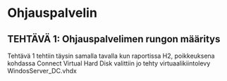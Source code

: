 # Ohjauspalvelin

## TEHTÄVÄ 1: Ohjauspalvelimen rungon määritys 

Tehtävä 1 tehtiin täysin samalla tavalla kun raportissa H2, poikkeuksena kohdassa Connect Virtual Hard Disk valittiin jo tehty virtuaalikiintolevy
WindosServer_DC.vhdx
